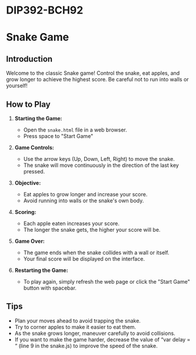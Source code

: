 # DIP392-BCH92

# Snake Game

## Introduction
Welcome to the classic Snake game! Control the snake, eat apples, and grow longer to achieve the highest score. Be careful not to run into walls or yourself!

## How to Play
1. **Starting the Game:**
   - Open the `snake.html` file in a web browser.
   - Press space to "Start Game"

2. **Game Controls:**
   - Use the arrow keys (Up, Down, Left, Right) to move the snake.
   - The snake will move continuously in the direction of the last key pressed.

3. **Objective:**
   - Eat apples to grow longer and increase your score.
   - Avoid running into walls or the snake's own body.

4. **Scoring:**
   - Each apple eaten increases your score.
   - The longer the snake gets, the higher your score will be.

5. **Game Over:**
   - The game ends when the snake collides with a wall or itself.
   - Your final score will be displayed on the interface.

6. **Restarting the Game:**
   - To play again, simply refresh the web page or click the "Start Game" button with spacebar.

## Tips
- Plan your moves ahead to avoid trapping the snake.
- Try to corner apples to make it easier to eat them.
- As the snake grows longer, maneuver carefully to avoid collisions.
- If you want to make the game harder, decrease the value of “var delay = “ (line 9 in the snake.js) to improve the speed of the snake.

